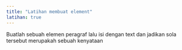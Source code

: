 ```yaml
---
title: "Latihan membuat element"
latihan: true
---
```


Buatlah sebuah elemen peragraf lalu isi dengan text dan jadikan sola tersebut merupakah sebuah kenyataan